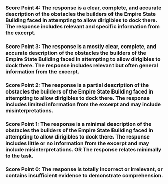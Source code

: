 ### Score Point 4: The response is a clear, complete, and accurate description of the obstacles the builders of the Empire State Building faced in attempting to allow dirigibles to dock there. The response includes relevant and specific information from the excerpt.
 
### Score Point 3: The response is a mostly clear, complete, and accurate description of the obstacles the builders of the Empire State Building faced in attempting to allow dirigibles to dock there. The response includes relevant but often general information from the excerpt.
 
### Score Point 2: The response is a partial description of the obstacles the builders of the Empire State Building faced in attempting to allow dirigibles to dock there. The response includes limited information from the excerpt and may include misinterpretations.
 
### Score Point 1: The response is a minimal description of the obstacles the builders of the Empire State Building faced in attempting to allow dirigibles to dock there. The response includes little or no information from the excerpt and may include misinterpretations. OR The response relates minimally to the task.
 
### Score Point 0: The response is totally incorrect or irrelevant, or contains insufficient evidence to demonstrate comprehension.